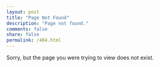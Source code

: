 ```yaml
---
layout: post
title: "Page Not Found"
description: "Page not found."
comments: false
share: false
permalink: /404.html
---  
```


Sorry, but the page you were trying to view does not exist.
